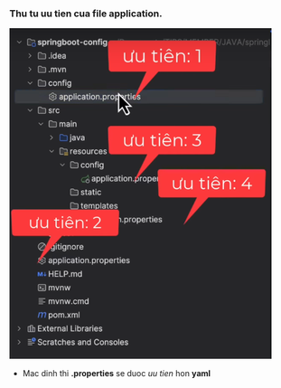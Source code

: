 ### Thu tu uu tien cua file application.

![Thứ tự ưu tiên của các file application trong springboot](../../images/thutuuutienapplication.png)

-   Mac dinh thi **.properties** se duoc _uu tien_ hon **yaml**

